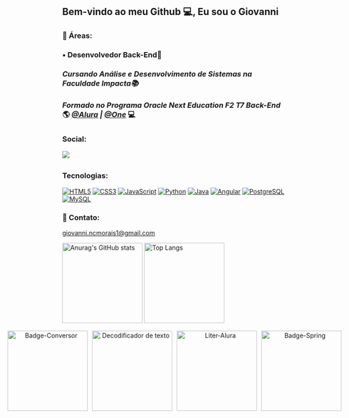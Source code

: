 ##  Bem-vindo ao meu Github 💻, Eu sou o Giovanni

### 💼 Áreas:

### • Desenvolvedor Back-End📌
### _Cursando Análise e Desenvolvimento de Sistemas na Faculdade Impacta📚_
### _Formado no Programa Oracle Next Education F2 T7 Back-End_ 🌎 _[@Alura](https://www.alura.com.br/) | [@One](https://www.oracle.com/br/)_ 💻<br>

##
### Social:

<a href="https://www.linkedin.com/in/giovanni-nascimento-morais-b72377289/" target="_blank"><img src="https://img.shields.io/badge/-LinkedIn-%230077B5?style=for-the-badge&logo=linkedin&logoColor=white" target="_blank"></a> 

##
### Tecnologias:

[![HTML5](https://img.shields.io/badge/HTML5-E34F26?style=for-the-badge&logo=html5&logoColor=white)]()
[![CSS3](https://img.shields.io/badge/CSS3-1572B6?style=for-the-badge&logo=css3&logoColor=white)]()
[![JavaScript](https://img.shields.io/badge/JavaScript-F7DF1E?style=for-the-badge&logo=javascript&logoColor=black)]()
[![Python](https://img.shields.io/badge/Python-14354C?style=for-the-badge&logo=python&logoColor=white)]()
[![Java](https://img.shields.io/badge/Java-ED8B00?style=for-the-badge&logo=openjdk&logoColor=white)]()
[![Angular](https://img.shields.io/badge/Angular-DD0031?style=for-the-badge&logo=angular&logoColor=white)]()
[![PostgreSQL](https://img.shields.io/badge/PostgreSQL-316192?style=for-the-badge&logo=postgresql&logoColor=white)]()
[![MySQL](https://img.shields.io/badge/MySQL-00000F?style=for-the-badge&logo=mysql&logoColor=white)]()



### 📧 Contato:

giovanni.ncmorais1@gmail.com

<div>
<img height="180em" src="https://github-readme-stats.vercel.app/api?username=gnmors&show_icons=true&border_radius=3&theme=tokyonight" alt="Anurag's GitHub stats">
<img height="180em" src="https://github-readme-stats.vercel.app/api/top-langs/?username=gnmors&layout=compact&border_radius=3&theme=tokyonight" alt="Top Langs">
</div>

<p align="center" style="display: flex; justify-content: center; gap: 10px;">
  <img src="https://github.com/user-attachments/assets/be15de99-2789-4a0d-93a3-10947fb23b20" width="180" alt="Badge-Conversor" />
  <img src="https://github.com/user-attachments/assets/665837dc-3290-4587-979f-3a9da4505148" width="180" alt="Decodificador de texto" />
  <img src="https://github.com/user-attachments/assets/f7988463-4ffc-45b5-a61a-c71229498715" width="180" alt="Liter-Alura" />
  <img src="https://github.com/user-attachments/assets/c18bafe6-4bca-49b0-bdb5-6ba6ef5e192f" width="180" alt="Badge-Spring" />
</p>


